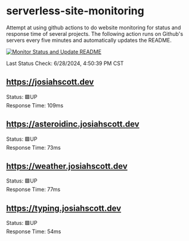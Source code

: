 # serverless-site-monitoring
Attempt at using github actions to do website monitoring for status and response time of several projects. The following action runs on Github's servers every five minutes and automatically updates the README.  

[![Monitor Status and Update README](https://github.com/JosiahSco/serverless-site-monitoring/actions/workflows/monitor.yaml/badge.svg)](https://github.com/JosiahSco/serverless-site-monitoring/actions/workflows/monitor.yaml)

Last Status Check: 6/28/2024, 4:50:39 PM CST

## https://josiahscott.dev
Status: 🟩UP  
Response Time: 109ms

## https://asteroidinc.josiahscott.dev
Status: 🟩UP  
Response Time: 73ms

## https://weather.josiahscott.dev
Status: 🟩UP  
Response Time: 77ms

## https://typing.josiahscott.dev
Status: 🟩UP  
Response Time: 54ms

